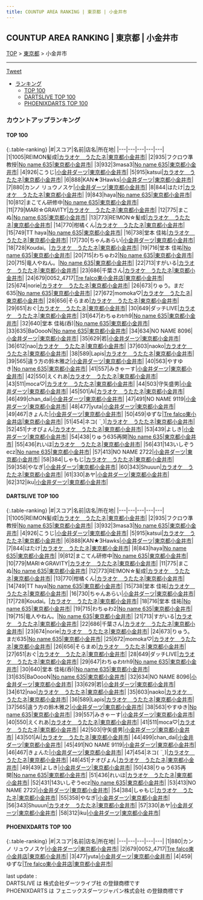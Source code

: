 ```yaml
---
title: COUNTUP AREA RANKING | 東京都 | 小金井市
---
```

## COUNTUP AREA RANKING | 東京都 | 小金井市

[TOP](/darts/rank/) > [東京都](/darts/rank/東京都/) > 小金井市

___

<a href="https://twitter.com/share?ref_src=twsrc%5Etfw" data-text="COUNTUP AREA RANKING | 東京都小金井市" class="twitter-share-button" data-hashtags="DARTSLIVE,PHOENIXDARTS,darts,ダーツ" data-show-count="false">Tweet</a>

* [ランキング](#カウントアップランキング)
    * [TOP 100](#top-100)
    * [DARTSLIVE TOP 100](#dartslive-top-100)
    * [PHOENIXDARTS TOP 100](#phoenixdarts-top-100)

### カウントアップランキング

#### TOP 100



{:.table-ranking}
|#|スコア|名前|店名|所在地|
|---|---|---|---|---|
|1|1005|<span class="rank-name-dl">REIMON髪成</span>|<a href="https://search.dartslive.com/jp/shop/52dc2334fd4e6afd0d9b047a20a7ba1e">カラオケ　うたたネ</a>|<a href="/darts/rank/東京都/小金井市">東京都小金井市</a>|
|2|935|<span class="rank-name-dl">フクロウ準教授</span>|<a href="https://search.dartslive.com/jp/shop/7c0d89ae92fbaafa0d9b047a20a7ba1e">No name 635</a>|<a href="/darts/rank/東京都/小金井市">東京都小金井市</a>|
|3|932|<span class="rank-name-dl">3masa3</span>|<a href="https://search.dartslive.com/jp/shop/7c0d89ae92fbaafa0d9b047a20a7ba1e">No name 635</a>|<a href="/darts/rank/東京都/小金井市">東京都小金井市</a>|
|4|926|<span class="rank-name-dl">こうじ</span>|<a href="https://search.dartslive.com/jp/shop/dcc63ba44f0146830d9b047a20a7ba1e">小金井ダーツ</a>|<a href="/darts/rank/東京都/小金井市">東京都小金井市</a>|
|5|915|<span class="rank-name-dl">katsui</span>|<a href="https://search.dartslive.com/jp/shop/52dc2334fd4e6afd0d9b047a20a7ba1e">カラオケ　うたたネ</a>|<a href="/darts/rank/東京都/小金井市">東京都小金井市</a>|
|6|888|<span class="rank-name-dl">KAN★3Hawks</span>|<a href="https://search.dartslive.com/jp/shop/dcc63ba44f0146830d9b047a20a7ba1e">小金井ダーツ</a>|<a href="/darts/rank/東京都/小金井市">東京都小金井市</a>|
|7|880|<span class="rank-name-pd">カンノ リュウノスケ</span>|<a href="https://vs.phoenixdarts.com/jp/shop/shopDetailInfo/s_57813?s_seq=57813">小金井ダーツ</a>|<a href="/darts/rank/東京都/小金井市">東京都小金井市</a>|
|8|844|<span class="rank-name-dl">はたけ</span>|<a href="https://search.dartslive.com/jp/shop/52dc2334fd4e6afd0d9b047a20a7ba1e">カラオケ　うたたネ</a>|<a href="/darts/rank/東京都/小金井市">東京都小金井市</a>|
|9|843|<span class="rank-name-dl">haya</span>|<a href="https://search.dartslive.com/jp/shop/7c0d89ae92fbaafa0d9b047a20a7ba1e">No name 635</a>|<a href="/darts/rank/東京都/小金井市">東京都小金井市</a>|
|10|812|<span class="rank-name-dl">まこてん研修中</span>|<a href="https://search.dartslive.com/jp/shop/7c0d89ae92fbaafa0d9b047a20a7ba1e">No name 635</a>|<a href="/darts/rank/東京都/小金井市">東京都小金井市</a>|
|11|779|<span class="rank-name-dl">MARI☆GRAVITY</span>|<a href="https://search.dartslive.com/jp/shop/52dc2334fd4e6afd0d9b047a20a7ba1e">カラオケ　うたたネ</a>|<a href="/darts/rank/東京都/小金井市">東京都小金井市</a>|
|12|775|<span class="rank-name-dl">まこぬ</span>|<a href="https://search.dartslive.com/jp/shop/7c0d89ae92fbaafa0d9b047a20a7ba1e">No name 635</a>|<a href="/darts/rank/東京都/小金井市">東京都小金井市</a>|
|13|773|<span class="rank-name-dl">RE!MON☆髪成</span>|<a href="https://search.dartslive.com/jp/shop/52dc2334fd4e6afd0d9b047a20a7ba1e">カラオケ　うたたネ</a>|<a href="/darts/rank/東京都/小金井市">東京都小金井市</a>|
|14|770|<span class="rank-name-dl">柑橘くん</span>|<a href="https://search.dartslive.com/jp/shop/52dc2334fd4e6afd0d9b047a20a7ba1e">カラオケ　うたたネ</a>|<a href="/darts/rank/東京都/小金井市">東京都小金井市</a>|
|15|749|<span class="rank-name-dl">TT haya</span>|<a href="https://search.dartslive.com/jp/shop/7c0d89ae92fbaafa0d9b047a20a7ba1e">No name 635</a>|<a href="/darts/rank/東京都/小金井市">東京都小金井市</a>|
|16|738|<span class="rank-name-dl">堂本 佳祐</span>|<a href="https://search.dartslive.com/jp/shop/52dc2334fd4e6afd0d9b047a20a7ba1e">カラオケ　うたたネ</a>|<a href="/darts/rank/東京都/小金井市">東京都小金井市</a>|
|17|730|<span class="rank-name-dl">ちゃんあらい</span>|<a href="https://search.dartslive.com/jp/shop/dcc63ba44f0146830d9b047a20a7ba1e">小金井ダーツ</a>|<a href="/darts/rank/東京都/小金井市">東京都小金井市</a>|
|18|728|<span class="rank-name-dl">Koudai。</span>|<a href="https://search.dartslive.com/jp/shop/52dc2334fd4e6afd0d9b047a20a7ba1e">カラオケ　うたたネ</a>|<a href="/darts/rank/東京都/小金井市">東京都小金井市</a>|
|19|716|<span class="rank-name-dl">堂本 佳祐</span>|<a href="https://search.dartslive.com/jp/shop/7c0d89ae92fbaafa0d9b047a20a7ba1e">No name 635</a>|<a href="/darts/rank/東京都/小金井市">東京都小金井市</a>|
|20|715|<span class="rank-name-dl">わちゅわ2</span>|<a href="https://search.dartslive.com/jp/shop/7c0d89ae92fbaafa0d9b047a20a7ba1e">No name 635</a>|<a href="/darts/rank/東京都/小金井市">東京都小金井市</a>|
|20|715|<span class="rank-name-dl">竜人やねん。</span>|<a href="https://search.dartslive.com/jp/shop/7c0d89ae92fbaafa0d9b047a20a7ba1e">No name 635</a>|<a href="/darts/rank/東京都/小金井市">東京都小金井市</a>|
|22|713|<span class="rank-name-dl">すがいる</span>|<a href="https://search.dartslive.com/jp/shop/52dc2334fd4e6afd0d9b047a20a7ba1e">カラオケ　うたたネ</a>|<a href="/darts/rank/東京都/小金井市">東京都小金井市</a>|
|23|686|<span class="rank-name-dl">千葉さん</span>|<a href="https://search.dartslive.com/jp/shop/52dc2334fd4e6afd0d9b047a20a7ba1e">カラオケ　うたたネ</a>|<a href="/darts/rank/東京都/小金井市">東京都小金井市</a>|
|24|679|<span class="rank-name-pd">0052_4717</span>|<a href="https://vs.phoenixdarts.com/jp/shop/shopDetailInfo/s_82129?s_seq=82129">Tre falco東小金井店</a>|<a href="/darts/rank/東京都/小金井市">東京都小金井市</a>|
|25|674|<span class="rank-name-dl">norie</span>|<a href="https://search.dartslive.com/jp/shop/52dc2334fd4e6afd0d9b047a20a7ba1e">カラオケ　うたたネ</a>|<a href="/darts/rank/東京都/小金井市">東京都小金井市</a>|
|26|673|<span class="rank-name-dl">りゅう。まだ635</span>|<a href="https://search.dartslive.com/jp/shop/7c0d89ae92fbaafa0d9b047a20a7ba1e">No name 635</a>|<a href="/darts/rank/東京都/小金井市">東京都小金井市</a>|
|27|672|<span class="rank-name-dl">momoka♡</span>|<a href="https://search.dartslive.com/jp/shop/52dc2334fd4e6afd0d9b047a20a7ba1e">カラオケ　うたたネ</a>|<a href="/darts/rank/東京都/小金井市">東京都小金井市</a>|
|28|656|<span class="rank-name-dl">そらまめ</span>|<a href="https://search.dartslive.com/jp/shop/52dc2334fd4e6afd0d9b047a20a7ba1e">カラオケ　うたたネ</a>|<a href="/darts/rank/東京都/小金井市">東京都小金井市</a>|
|29|651|<span class="rank-name-dl">おぐ</span>|<a href="https://search.dartslive.com/jp/shop/52dc2334fd4e6afd0d9b047a20a7ba1e">カラオケ　うたたネ</a>|<a href="/darts/rank/東京都/小金井市">東京都小金井市</a>|
|30|649|<span class="rank-name-dl">ダッチLIVE</span>|<a href="https://search.dartslive.com/jp/shop/52dc2334fd4e6afd0d9b047a20a7ba1e">カラオケ　うたたネ</a>|<a href="/darts/rank/東京都/小金井市">東京都小金井市</a>|
|31|647|<span class="rank-name-dl">わちゅわtrh9</span>|<a href="https://search.dartslive.com/jp/shop/7c0d89ae92fbaafa0d9b047a20a7ba1e">No name 635</a>|<a href="/darts/rank/東京都/小金井市">東京都小金井市</a>|
|32|640|<span class="rank-name-dl">堂本 佳祐(呑)</span>|<a href="https://search.dartslive.com/jp/shop/7c0d89ae92fbaafa0d9b047a20a7ba1e">No name 635</a>|<a href="/darts/rank/東京都/小金井市">東京都小金井市</a>|
|33|635|<span class="rank-name-dl">BaOoooN</span>|<a href="https://search.dartslive.com/jp/shop/7c0d89ae92fbaafa0d9b047a20a7ba1e">No name 635</a>|<a href="/darts/rank/東京都/小金井市">東京都小金井市</a>|
|34|634|<span class="rank-name-dl">NO NAME 8096</span>|<a href="https://search.dartslive.com/jp/shop/dcc63ba44f0146830d9b047a20a7ba1e">小金井ダーツ</a>|<a href="/darts/rank/東京都/小金井市">東京都小金井市</a>|
|35|629|<span class="rank-name-dl">若</span>|<a href="https://search.dartslive.com/jp/shop/dcc63ba44f0146830d9b047a20a7ba1e">小金井ダーツ</a>|<a href="/darts/rank/東京都/小金井市">東京都小金井市</a>|
|36|612|<span class="rank-name-dl">nao</span>|<a href="https://search.dartslive.com/jp/shop/52dc2334fd4e6afd0d9b047a20a7ba1e">カラオケ　うたたネ</a>|<a href="/darts/rank/東京都/小金井市">東京都小金井市</a>|
|37|603|<span class="rank-name-dl">naoko</span>|<a href="https://search.dartslive.com/jp/shop/52dc2334fd4e6afd0d9b047a20a7ba1e">カラオケ　うたたネ</a>|<a href="/darts/rank/東京都/小金井市">東京都小金井市</a>|
|38|589|<span class="rank-name-dl">Lapis</span>|<a href="https://search.dartslive.com/jp/shop/52dc2334fd4e6afd0d9b047a20a7ba1e">カラオケ　うたたネ</a>|<a href="/darts/rank/東京都/小金井市">東京都小金井市</a>|
|39|565|<span class="rank-name-dl">違う方の鈴木雅之</span>|<a href="https://search.dartslive.com/jp/shop/dcc63ba44f0146830d9b047a20a7ba1e">小金井ダーツ</a>|<a href="/darts/rank/東京都/小金井市">東京都小金井市</a>|
|40|563|<span class="rank-name-dl">やすゆき</span>|<a href="https://search.dartslive.com/jp/shop/7c0d89ae92fbaafa0d9b047a20a7ba1e">No name 635</a>|<a href="/darts/rank/東京都/小金井市">東京都小金井市</a>|
|41|557|<span class="rank-name-dl">みきゃーす</span>|<a href="https://search.dartslive.com/jp/shop/dcc63ba44f0146830d9b047a20a7ba1e">小金井ダーツ</a>|<a href="/darts/rank/東京都/小金井市">東京都小金井市</a>|
|42|550|<span class="rank-name-dl">えくれあ</span>|<a href="https://search.dartslive.com/jp/shop/52dc2334fd4e6afd0d9b047a20a7ba1e">カラオケ　うたたネ</a>|<a href="/darts/rank/東京都/小金井市">東京都小金井市</a>|
|43|511|<span class="rank-name-dl">moca♡</span>|<a href="https://search.dartslive.com/jp/shop/52dc2334fd4e6afd0d9b047a20a7ba1e">カラオケ　うたたネ</a>|<a href="/darts/rank/東京都/小金井市">東京都小金井市</a>|
|44|503|<span class="rank-name-dl">守矢盛男</span>|<a href="https://search.dartslive.com/jp/shop/dcc63ba44f0146830d9b047a20a7ba1e">小金井ダーツ</a>|<a href="/darts/rank/東京都/小金井市">東京都小金井市</a>|
|45|501|<span class="rank-name-dl">Ai</span>|<a href="https://search.dartslive.com/jp/shop/52dc2334fd4e6afd0d9b047a20a7ba1e">カラオケ　うたたネ</a>|<a href="/darts/rank/東京都/小金井市">東京都小金井市</a>|
|46|499|<span class="rank-name-dl">chan_dai</span>|<a href="https://search.dartslive.com/jp/shop/dcc63ba44f0146830d9b047a20a7ba1e">小金井ダーツ</a>|<a href="/darts/rank/東京都/小金井市">東京都小金井市</a>|
|47|491|<span class="rank-name-dl">NO NAME 9119</span>|<a href="https://search.dartslive.com/jp/shop/dcc63ba44f0146830d9b047a20a7ba1e">小金井ダーツ</a>|<a href="/darts/rank/東京都/小金井市">東京都小金井市</a>|
|48|477|<span class="rank-name-pd">yuta</span>|<a href="https://vs.phoenixdarts.com/jp/shop/shopDetailInfo/s_57813?s_seq=57813">小金井ダーツ</a>|<a href="/darts/rank/東京都/小金井市">東京都小金井市</a>|
|49|467|<span class="rank-name-dl">きょんた</span>|<a href="https://search.dartslive.com/jp/shop/dcc63ba44f0146830d9b047a20a7ba1e">小金井ダーツ</a>|<a href="/darts/rank/東京都/小金井市">東京都小金井市</a>|
|50|459|<span class="rank-name-pd">ゆずな</span>|<a href="https://vs.phoenixdarts.com/jp/shop/shopDetailInfo/s_82129?s_seq=82129">Tre falco東小金井店</a>|<a href="/darts/rank/東京都/小金井市">東京都小金井市</a>|
|51|454|<span class="rank-name-dl">ネコ( ¨̮ )</span>|<a href="https://search.dartslive.com/jp/shop/52dc2334fd4e6afd0d9b047a20a7ba1e">カラオケ　うたたネ</a>|<a href="/darts/rank/東京都/小金井市">東京都小金井市</a>|
|52|451|<span class="rank-name-dl">ナオぴょん</span>|<a href="https://search.dartslive.com/jp/shop/52dc2334fd4e6afd0d9b047a20a7ba1e">カラオケ　うたたネ</a>|<a href="/darts/rank/東京都/小金井市">東京都小金井市</a>|
|53|439|<span class="rank-name-dl">よしき</span>|<a href="https://search.dartslive.com/jp/shop/dcc63ba44f0146830d9b047a20a7ba1e">小金井ダーツ</a>|<a href="/darts/rank/東京都/小金井市">東京都小金井市</a>|
|54|438|<span class="rank-name-dl">りゅう635再開</span>|<a href="https://search.dartslive.com/jp/shop/7c0d89ae92fbaafa0d9b047a20a7ba1e">No name 635</a>|<a href="/darts/rank/東京都/小金井市">東京都小金井市</a>|
|55|436|<span class="rank-name-dl">れいほ</span>|<a href="https://search.dartslive.com/jp/shop/52dc2334fd4e6afd0d9b047a20a7ba1e">カラオケ　うたたネ</a>|<a href="/darts/rank/東京都/小金井市">東京都小金井市</a>|
|56|431|<span class="rank-name-dl">143いしぞうecz</span>|<a href="https://search.dartslive.com/jp/shop/7c0d89ae92fbaafa0d9b047a20a7ba1e">No name 635</a>|<a href="/darts/rank/東京都/小金井市">東京都小金井市</a>|
|57|413|<span class="rank-name-dl">NO NAME 2722</span>|<a href="https://search.dartslive.com/jp/shop/dcc63ba44f0146830d9b047a20a7ba1e">小金井ダーツ</a>|<a href="/darts/rank/東京都/小金井市">東京都小金井市</a>|
|58|384|<span class="rank-name-dl">しゃもじ</span>|<a href="https://search.dartslive.com/jp/shop/52dc2334fd4e6afd0d9b047a20a7ba1e">カラオケ　うたたネ</a>|<a href="/darts/rank/東京都/小金井市">東京都小金井市</a>|
|59|358|<span class="rank-name-dl">やなぎ</span>|<a href="https://search.dartslive.com/jp/shop/dcc63ba44f0146830d9b047a20a7ba1e">小金井ダーツ</a>|<a href="/darts/rank/東京都/小金井市">東京都小金井市</a>|
|60|343|<span class="rank-name-dl">Shuuun</span>|<a href="https://search.dartslive.com/jp/shop/52dc2334fd4e6afd0d9b047a20a7ba1e">カラオケ　うたたネ</a>|<a href="/darts/rank/東京都/小金井市">東京都小金井市</a>|
|61|330|<span class="rank-name-dl">あヤ</span>|<a href="https://search.dartslive.com/jp/shop/dcc63ba44f0146830d9b047a20a7ba1e">小金井ダーツ</a>|<a href="/darts/rank/東京都/小金井市">東京都小金井市</a>|
|62|312|<span class="rank-name-dl">iku</span>|<a href="https://search.dartslive.com/jp/shop/dcc63ba44f0146830d9b047a20a7ba1e">小金井ダーツ</a>|<a href="/darts/rank/東京都/小金井市">東京都小金井市</a>|


#### DARTSLIVE TOP 100



{:.table-ranking}
|#|スコア|名前|店名|所在地|
|---|---|---|---|---|
|1|1005|<span class="rank-name-dl">REIMON髪成</span>|<a href="https://search.dartslive.com/jp/shop/52dc2334fd4e6afd0d9b047a20a7ba1e">カラオケ　うたたネ</a>|<a href="/darts/rank/東京都/小金井市">東京都小金井市</a>|
|2|935|<span class="rank-name-dl">フクロウ準教授</span>|<a href="https://search.dartslive.com/jp/shop/7c0d89ae92fbaafa0d9b047a20a7ba1e">No name 635</a>|<a href="/darts/rank/東京都/小金井市">東京都小金井市</a>|
|3|932|<span class="rank-name-dl">3masa3</span>|<a href="https://search.dartslive.com/jp/shop/7c0d89ae92fbaafa0d9b047a20a7ba1e">No name 635</a>|<a href="/darts/rank/東京都/小金井市">東京都小金井市</a>|
|4|926|<span class="rank-name-dl">こうじ</span>|<a href="https://search.dartslive.com/jp/shop/dcc63ba44f0146830d9b047a20a7ba1e">小金井ダーツ</a>|<a href="/darts/rank/東京都/小金井市">東京都小金井市</a>|
|5|915|<span class="rank-name-dl">katsui</span>|<a href="https://search.dartslive.com/jp/shop/52dc2334fd4e6afd0d9b047a20a7ba1e">カラオケ　うたたネ</a>|<a href="/darts/rank/東京都/小金井市">東京都小金井市</a>|
|6|888|<span class="rank-name-dl">KAN★3Hawks</span>|<a href="https://search.dartslive.com/jp/shop/dcc63ba44f0146830d9b047a20a7ba1e">小金井ダーツ</a>|<a href="/darts/rank/東京都/小金井市">東京都小金井市</a>|
|7|844|<span class="rank-name-dl">はたけ</span>|<a href="https://search.dartslive.com/jp/shop/52dc2334fd4e6afd0d9b047a20a7ba1e">カラオケ　うたたネ</a>|<a href="/darts/rank/東京都/小金井市">東京都小金井市</a>|
|8|843|<span class="rank-name-dl">haya</span>|<a href="https://search.dartslive.com/jp/shop/7c0d89ae92fbaafa0d9b047a20a7ba1e">No name 635</a>|<a href="/darts/rank/東京都/小金井市">東京都小金井市</a>|
|9|812|<span class="rank-name-dl">まこてん研修中</span>|<a href="https://search.dartslive.com/jp/shop/7c0d89ae92fbaafa0d9b047a20a7ba1e">No name 635</a>|<a href="/darts/rank/東京都/小金井市">東京都小金井市</a>|
|10|779|<span class="rank-name-dl">MARI☆GRAVITY</span>|<a href="https://search.dartslive.com/jp/shop/52dc2334fd4e6afd0d9b047a20a7ba1e">カラオケ　うたたネ</a>|<a href="/darts/rank/東京都/小金井市">東京都小金井市</a>|
|11|775|<span class="rank-name-dl">まこぬ</span>|<a href="https://search.dartslive.com/jp/shop/7c0d89ae92fbaafa0d9b047a20a7ba1e">No name 635</a>|<a href="/darts/rank/東京都/小金井市">東京都小金井市</a>|
|12|773|<span class="rank-name-dl">RE!MON☆髪成</span>|<a href="https://search.dartslive.com/jp/shop/52dc2334fd4e6afd0d9b047a20a7ba1e">カラオケ　うたたネ</a>|<a href="/darts/rank/東京都/小金井市">東京都小金井市</a>|
|13|770|<span class="rank-name-dl">柑橘くん</span>|<a href="https://search.dartslive.com/jp/shop/52dc2334fd4e6afd0d9b047a20a7ba1e">カラオケ　うたたネ</a>|<a href="/darts/rank/東京都/小金井市">東京都小金井市</a>|
|14|749|<span class="rank-name-dl">TT haya</span>|<a href="https://search.dartslive.com/jp/shop/7c0d89ae92fbaafa0d9b047a20a7ba1e">No name 635</a>|<a href="/darts/rank/東京都/小金井市">東京都小金井市</a>|
|15|738|<span class="rank-name-dl">堂本 佳祐</span>|<a href="https://search.dartslive.com/jp/shop/52dc2334fd4e6afd0d9b047a20a7ba1e">カラオケ　うたたネ</a>|<a href="/darts/rank/東京都/小金井市">東京都小金井市</a>|
|16|730|<span class="rank-name-dl">ちゃんあらい</span>|<a href="https://search.dartslive.com/jp/shop/dcc63ba44f0146830d9b047a20a7ba1e">小金井ダーツ</a>|<a href="/darts/rank/東京都/小金井市">東京都小金井市</a>|
|17|728|<span class="rank-name-dl">Koudai。</span>|<a href="https://search.dartslive.com/jp/shop/52dc2334fd4e6afd0d9b047a20a7ba1e">カラオケ　うたたネ</a>|<a href="/darts/rank/東京都/小金井市">東京都小金井市</a>|
|18|716|<span class="rank-name-dl">堂本 佳祐</span>|<a href="https://search.dartslive.com/jp/shop/7c0d89ae92fbaafa0d9b047a20a7ba1e">No name 635</a>|<a href="/darts/rank/東京都/小金井市">東京都小金井市</a>|
|19|715|<span class="rank-name-dl">わちゅわ2</span>|<a href="https://search.dartslive.com/jp/shop/7c0d89ae92fbaafa0d9b047a20a7ba1e">No name 635</a>|<a href="/darts/rank/東京都/小金井市">東京都小金井市</a>|
|19|715|<span class="rank-name-dl">竜人やねん。</span>|<a href="https://search.dartslive.com/jp/shop/7c0d89ae92fbaafa0d9b047a20a7ba1e">No name 635</a>|<a href="/darts/rank/東京都/小金井市">東京都小金井市</a>|
|21|713|<span class="rank-name-dl">すがいる</span>|<a href="https://search.dartslive.com/jp/shop/52dc2334fd4e6afd0d9b047a20a7ba1e">カラオケ　うたたネ</a>|<a href="/darts/rank/東京都/小金井市">東京都小金井市</a>|
|22|686|<span class="rank-name-dl">千葉さん</span>|<a href="https://search.dartslive.com/jp/shop/52dc2334fd4e6afd0d9b047a20a7ba1e">カラオケ　うたたネ</a>|<a href="/darts/rank/東京都/小金井市">東京都小金井市</a>|
|23|674|<span class="rank-name-dl">norie</span>|<a href="https://search.dartslive.com/jp/shop/52dc2334fd4e6afd0d9b047a20a7ba1e">カラオケ　うたたネ</a>|<a href="/darts/rank/東京都/小金井市">東京都小金井市</a>|
|24|673|<span class="rank-name-dl">りゅう。まだ635</span>|<a href="https://search.dartslive.com/jp/shop/7c0d89ae92fbaafa0d9b047a20a7ba1e">No name 635</a>|<a href="/darts/rank/東京都/小金井市">東京都小金井市</a>|
|25|672|<span class="rank-name-dl">momoka♡</span>|<a href="https://search.dartslive.com/jp/shop/52dc2334fd4e6afd0d9b047a20a7ba1e">カラオケ　うたたネ</a>|<a href="/darts/rank/東京都/小金井市">東京都小金井市</a>|
|26|656|<span class="rank-name-dl">そらまめ</span>|<a href="https://search.dartslive.com/jp/shop/52dc2334fd4e6afd0d9b047a20a7ba1e">カラオケ　うたたネ</a>|<a href="/darts/rank/東京都/小金井市">東京都小金井市</a>|
|27|651|<span class="rank-name-dl">おぐ</span>|<a href="https://search.dartslive.com/jp/shop/52dc2334fd4e6afd0d9b047a20a7ba1e">カラオケ　うたたネ</a>|<a href="/darts/rank/東京都/小金井市">東京都小金井市</a>|
|28|649|<span class="rank-name-dl">ダッチLIVE</span>|<a href="https://search.dartslive.com/jp/shop/52dc2334fd4e6afd0d9b047a20a7ba1e">カラオケ　うたたネ</a>|<a href="/darts/rank/東京都/小金井市">東京都小金井市</a>|
|29|647|<span class="rank-name-dl">わちゅわtrh9</span>|<a href="https://search.dartslive.com/jp/shop/7c0d89ae92fbaafa0d9b047a20a7ba1e">No name 635</a>|<a href="/darts/rank/東京都/小金井市">東京都小金井市</a>|
|30|640|<span class="rank-name-dl">堂本 佳祐(呑)</span>|<a href="https://search.dartslive.com/jp/shop/7c0d89ae92fbaafa0d9b047a20a7ba1e">No name 635</a>|<a href="/darts/rank/東京都/小金井市">東京都小金井市</a>|
|31|635|<span class="rank-name-dl">BaOoooN</span>|<a href="https://search.dartslive.com/jp/shop/7c0d89ae92fbaafa0d9b047a20a7ba1e">No name 635</a>|<a href="/darts/rank/東京都/小金井市">東京都小金井市</a>|
|32|634|<span class="rank-name-dl">NO NAME 8096</span>|<a href="https://search.dartslive.com/jp/shop/dcc63ba44f0146830d9b047a20a7ba1e">小金井ダーツ</a>|<a href="/darts/rank/東京都/小金井市">東京都小金井市</a>|
|33|629|<span class="rank-name-dl">若</span>|<a href="https://search.dartslive.com/jp/shop/dcc63ba44f0146830d9b047a20a7ba1e">小金井ダーツ</a>|<a href="/darts/rank/東京都/小金井市">東京都小金井市</a>|
|34|612|<span class="rank-name-dl">nao</span>|<a href="https://search.dartslive.com/jp/shop/52dc2334fd4e6afd0d9b047a20a7ba1e">カラオケ　うたたネ</a>|<a href="/darts/rank/東京都/小金井市">東京都小金井市</a>|
|35|603|<span class="rank-name-dl">naoko</span>|<a href="https://search.dartslive.com/jp/shop/52dc2334fd4e6afd0d9b047a20a7ba1e">カラオケ　うたたネ</a>|<a href="/darts/rank/東京都/小金井市">東京都小金井市</a>|
|36|589|<span class="rank-name-dl">Lapis</span>|<a href="https://search.dartslive.com/jp/shop/52dc2334fd4e6afd0d9b047a20a7ba1e">カラオケ　うたたネ</a>|<a href="/darts/rank/東京都/小金井市">東京都小金井市</a>|
|37|565|<span class="rank-name-dl">違う方の鈴木雅之</span>|<a href="https://search.dartslive.com/jp/shop/dcc63ba44f0146830d9b047a20a7ba1e">小金井ダーツ</a>|<a href="/darts/rank/東京都/小金井市">東京都小金井市</a>|
|38|563|<span class="rank-name-dl">やすゆき</span>|<a href="https://search.dartslive.com/jp/shop/7c0d89ae92fbaafa0d9b047a20a7ba1e">No name 635</a>|<a href="/darts/rank/東京都/小金井市">東京都小金井市</a>|
|39|557|<span class="rank-name-dl">みきゃーす</span>|<a href="https://search.dartslive.com/jp/shop/dcc63ba44f0146830d9b047a20a7ba1e">小金井ダーツ</a>|<a href="/darts/rank/東京都/小金井市">東京都小金井市</a>|
|40|550|<span class="rank-name-dl">えくれあ</span>|<a href="https://search.dartslive.com/jp/shop/52dc2334fd4e6afd0d9b047a20a7ba1e">カラオケ　うたたネ</a>|<a href="/darts/rank/東京都/小金井市">東京都小金井市</a>|
|41|511|<span class="rank-name-dl">moca♡</span>|<a href="https://search.dartslive.com/jp/shop/52dc2334fd4e6afd0d9b047a20a7ba1e">カラオケ　うたたネ</a>|<a href="/darts/rank/東京都/小金井市">東京都小金井市</a>|
|42|503|<span class="rank-name-dl">守矢盛男</span>|<a href="https://search.dartslive.com/jp/shop/dcc63ba44f0146830d9b047a20a7ba1e">小金井ダーツ</a>|<a href="/darts/rank/東京都/小金井市">東京都小金井市</a>|
|43|501|<span class="rank-name-dl">Ai</span>|<a href="https://search.dartslive.com/jp/shop/52dc2334fd4e6afd0d9b047a20a7ba1e">カラオケ　うたたネ</a>|<a href="/darts/rank/東京都/小金井市">東京都小金井市</a>|
|44|499|<span class="rank-name-dl">chan_dai</span>|<a href="https://search.dartslive.com/jp/shop/dcc63ba44f0146830d9b047a20a7ba1e">小金井ダーツ</a>|<a href="/darts/rank/東京都/小金井市">東京都小金井市</a>|
|45|491|<span class="rank-name-dl">NO NAME 9119</span>|<a href="https://search.dartslive.com/jp/shop/dcc63ba44f0146830d9b047a20a7ba1e">小金井ダーツ</a>|<a href="/darts/rank/東京都/小金井市">東京都小金井市</a>|
|46|467|<span class="rank-name-dl">きょんた</span>|<a href="https://search.dartslive.com/jp/shop/dcc63ba44f0146830d9b047a20a7ba1e">小金井ダーツ</a>|<a href="/darts/rank/東京都/小金井市">東京都小金井市</a>|
|47|454|<span class="rank-name-dl">ネコ( ¨̮ )</span>|<a href="https://search.dartslive.com/jp/shop/52dc2334fd4e6afd0d9b047a20a7ba1e">カラオケ　うたたネ</a>|<a href="/darts/rank/東京都/小金井市">東京都小金井市</a>|
|48|451|<span class="rank-name-dl">ナオぴょん</span>|<a href="https://search.dartslive.com/jp/shop/52dc2334fd4e6afd0d9b047a20a7ba1e">カラオケ　うたたネ</a>|<a href="/darts/rank/東京都/小金井市">東京都小金井市</a>|
|49|439|<span class="rank-name-dl">よしき</span>|<a href="https://search.dartslive.com/jp/shop/dcc63ba44f0146830d9b047a20a7ba1e">小金井ダーツ</a>|<a href="/darts/rank/東京都/小金井市">東京都小金井市</a>|
|50|438|<span class="rank-name-dl">りゅう635再開</span>|<a href="https://search.dartslive.com/jp/shop/7c0d89ae92fbaafa0d9b047a20a7ba1e">No name 635</a>|<a href="/darts/rank/東京都/小金井市">東京都小金井市</a>|
|51|436|<span class="rank-name-dl">れいほ</span>|<a href="https://search.dartslive.com/jp/shop/52dc2334fd4e6afd0d9b047a20a7ba1e">カラオケ　うたたネ</a>|<a href="/darts/rank/東京都/小金井市">東京都小金井市</a>|
|52|431|<span class="rank-name-dl">143いしぞうecz</span>|<a href="https://search.dartslive.com/jp/shop/7c0d89ae92fbaafa0d9b047a20a7ba1e">No name 635</a>|<a href="/darts/rank/東京都/小金井市">東京都小金井市</a>|
|53|413|<span class="rank-name-dl">NO NAME 2722</span>|<a href="https://search.dartslive.com/jp/shop/dcc63ba44f0146830d9b047a20a7ba1e">小金井ダーツ</a>|<a href="/darts/rank/東京都/小金井市">東京都小金井市</a>|
|54|384|<span class="rank-name-dl">しゃもじ</span>|<a href="https://search.dartslive.com/jp/shop/52dc2334fd4e6afd0d9b047a20a7ba1e">カラオケ　うたたネ</a>|<a href="/darts/rank/東京都/小金井市">東京都小金井市</a>|
|55|358|<span class="rank-name-dl">やなぎ</span>|<a href="https://search.dartslive.com/jp/shop/dcc63ba44f0146830d9b047a20a7ba1e">小金井ダーツ</a>|<a href="/darts/rank/東京都/小金井市">東京都小金井市</a>|
|56|343|<span class="rank-name-dl">Shuuun</span>|<a href="https://search.dartslive.com/jp/shop/52dc2334fd4e6afd0d9b047a20a7ba1e">カラオケ　うたたネ</a>|<a href="/darts/rank/東京都/小金井市">東京都小金井市</a>|
|57|330|<span class="rank-name-dl">あヤ</span>|<a href="https://search.dartslive.com/jp/shop/dcc63ba44f0146830d9b047a20a7ba1e">小金井ダーツ</a>|<a href="/darts/rank/東京都/小金井市">東京都小金井市</a>|
|58|312|<span class="rank-name-dl">iku</span>|<a href="https://search.dartslive.com/jp/shop/dcc63ba44f0146830d9b047a20a7ba1e">小金井ダーツ</a>|<a href="/darts/rank/東京都/小金井市">東京都小金井市</a>|


#### PHOENIXDARTS TOP 100



{:.table-ranking}
|#|スコア|名前|店名|所在地|
|---|---|---|---|---|
|1|880|<span class="rank-name-pd">カンノ リュウノスケ</span>|<a href="https://vs.phoenixdarts.com/jp/shop/shopDetailInfo/s_57813?s_seq=57813">小金井ダーツ</a>|<a href="/darts/rank/東京都/小金井市">東京都小金井市</a>|
|2|679|<span class="rank-name-pd">0052_4717</span>|<a href="https://vs.phoenixdarts.com/jp/shop/shopDetailInfo/s_82129?s_seq=82129">Tre falco東小金井店</a>|<a href="/darts/rank/東京都/小金井市">東京都小金井市</a>|
|3|477|<span class="rank-name-pd">yuta</span>|<a href="https://vs.phoenixdarts.com/jp/shop/shopDetailInfo/s_57813?s_seq=57813">小金井ダーツ</a>|<a href="/darts/rank/東京都/小金井市">東京都小金井市</a>|
|4|459|<span class="rank-name-pd">ゆずな</span>|<a href="https://vs.phoenixdarts.com/jp/shop/shopDetailInfo/s_82129?s_seq=82129">Tre falco東小金井店</a>|<a href="/darts/rank/東京都/小金井市">東京都小金井市</a>|


<div class="footer border-top border-gray-light mt-5 pt-3 text-right text-gray">
    last update : <span style="font-weight: italic" id="foot_last_modified"></span><br />
    DARTSLIVE は 株式会社ダーツライブ社 の登録商標です<br />
    PHOENIXDARTS は フェニックスダーツジャパン株式会社 の登録商標です<br />
</div>

<script src="https://cdnjs.cloudflare.com/ajax/libs/jquery.tablesorter/2.31.3/js/jquery.tablesorter.min.js" integrity="sha512-qzgd5cYSZcosqpzpn7zF2ZId8f/8CHmFKZ8j7mU4OUXTNRd5g+ZHBPsgKEwoqxCtdQvExE5LprwwPAgoicguNg==" crossorigin="anonymous" referrerpolicy="no-referrer"></script>
<link rel="stylesheet" href="https://cdnjs.cloudflare.com/ajax/libs/jquery.tablesorter/2.31.3/css/theme.default.min.css" integrity="sha512-wghhOJkjQX0Lh3NSWvNKeZ0ZpNn+SPVXX1Qyc9OCaogADktxrBiBdKGDoqVUOyhStvMBmJQ8ZdMHiR3wuEq8+w==" crossorigin="anonymous" referrerpolicy="no-referrer" />
<script>
$(function() {
    $(".table-ranking").tablesorter({sortList:[[0, 0]]});
    $("#foot_last_modified").text(formatDate(new Date(document.lastModified), 'yyyy-MM-dd HH:mm:ss'));
});
</script>

<script async src="https://platform.twitter.com/widgets.js" charset="utf-8"></script>